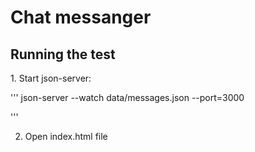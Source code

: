 <h1>Chat messanger</h1>

<h2>Running the test</h2>
1. Start json-server:

'''
json-server --watch data/messages.json --port=3000

'''

2. Open index.html file